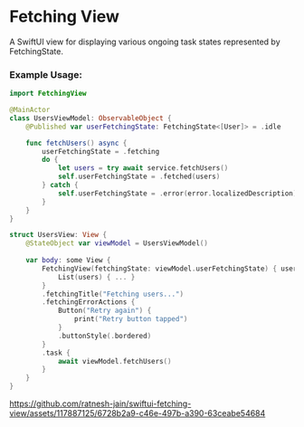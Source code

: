# Fetching View

A SwiftUI view for displaying various ongoing task states represented by FetchingState.

### Example Usage:

```swift
import FetchingView

@MainActor
class UsersViewModel: ObservableObject {
    @Published var userFetchingState: FetchingState<[User]> = .idle

    func fetchUsers() async {
        userFetchingState = .fetching
        do {
            let users = try await service.fetchUsers()
            self.userFetchingState = .fetched(users)
        } catch {
            self.userFetchingState = .error(error.localizedDescription)
        }
    }
}

struct UsersView: View {
    @StateObject var viewModel = UsersViewModel()
    
    var body: some View {
        FetchingView(fetchingState: viewModel.userFetchingState) { users in
            List(users) { ... }
        } 
        .fetchingTitle("Fetching users...")
        .fetchingErrorActions {
            Button("Retry again") {
                print("Retry button tapped")
            }
            .buttonStyle(.bordered)
        }
        .task {
            await viewModel.fetchUsers()
        }
    }
}
```



https://github.com/ratnesh-jain/swiftui-fetching-view/assets/117887125/6728b2a9-c46e-497b-a390-63ceabe54684

